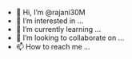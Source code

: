 - 👋 Hi, I’m @rajani30M
- 👀 I’m interested in ...
- 🌱 I’m currently learning ...
- 💞️ I’m looking to collaborate on ...
- 📫 How to reach me ...

<!---
rajani30M/rajani30M is a ✨ special ✨ repository because its `README.md` (this file) appears on your GitHub profile.
You can click the Preview link to take a look at your changes.
--->
